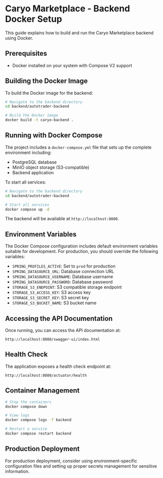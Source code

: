 # Caryo Marketplace - Backend Docker Setup

This guide explains how to build and run the Caryo Marketplace backend using Docker.

## Prerequisites

- Docker installed on your system with Compose V2 support

## Building the Docker Image

To build the Docker image for the backend:

```bash
# Navigate to the backend directory
cd backend/autotrader-backend

# Build the Docker image
docker build -t caryo-backend .
```

## Running with Docker Compose

The project includes a `docker-compose.yml` file that sets up the complete environment including:
- PostgreSQL database
- MinIO object storage (S3-compatible)
- Backend application

To start all services:

```bash
# Navigate to the backend directory
cd backend/autotrader-backend

# Start all services
docker compose up -d
```

The backend will be available at `http://localhost:8080`.

## Environment Variables

The Docker Compose configuration includes default environment variables suitable for development. For production, you should override the following variables:

- `SPRING_PROFILES_ACTIVE`: Set to `prod` for production
- `SPRING_DATASOURCE_URL`: Database connection URL
- `SPRING_DATASOURCE_USERNAME`: Database username
- `SPRING_DATASOURCE_PASSWORD`: Database password
- `STORAGE_S3_ENDPOINT`: S3 compatible storage endpoint
- `STORAGE_S3_ACCESS_KEY`: S3 access key
- `STORAGE_S3_SECRET_KEY`: S3 secret key
- `STORAGE_S3_BUCKET_NAME`: S3 bucket name

## Accessing the API Documentation

Once running, you can access the API documentation at:

```
http://localhost:8080/swagger-ui/index.html
```

## Health Check

The application exposes a health check endpoint at:

```
http://localhost:8080/actuator/health
```

## Container Management

```bash
# Stop the containers
docker compose down

# View logs
docker compose logs -f backend

# Restart a service
docker compose restart backend
```

## Production Deployment

For production deployment, consider using environment-specific configuration files and setting up proper secrets management for sensitive information.
